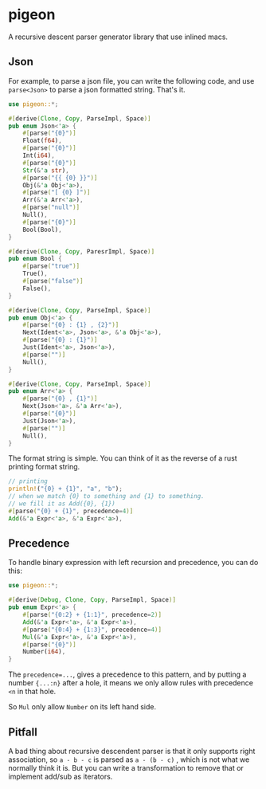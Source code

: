 # pigeon

A recursive descent parser generator library that use inlined macs.

## Json

For example, to parse a json file, you can write the following code, and use `parse<Json>` to parse a json formatted string. That's it.

```rust
use pigeon::*;

#[derive(Clone, Copy, ParseImpl, Space)]
pub enum Json<'a> {
    #[parse("{0}")]
    Float(f64),
    #[parse("{0}")]
    Int(i64),
    #[parse("{0}")]
    Str(&'a str),
    #[parse("{{ {0} }}")]
    Obj(&'a Obj<'a>),
    #[parse("[ {0} ]")]
    Arr(&'a Arr<'a>),
    #[parse("null")]
    Null(),
    #[parse("{0}")]
    Bool(Bool),
}

#[derive(Clone, Copy, ParesrImpl, Space)]
pub enum Bool {
    #[parse("true")]
    True(),
    #[parse("false")]
    False(),
}

#[derive(Clone, Copy, ParseImpl, Space)]
pub enum Obj<'a> {
    #[parse("{0} : {1} , {2}")]
    Next(Ident<'a>, Json<'a>, &'a Obj<'a>),
    #[parse("{0} : {1}")]
    Just(Ident<'a>, Json<'a>),
    #[parse("")]
    Null(),
}

#[derive(Clone, Copy, ParseImpl, Space)]
pub enum Arr<'a> {
    #[parse("{0} , {1}")]
    Next(Json<'a>, &'a Arr<'a>),
    #[parse("{0}")]
    Just(Json<'a>),
    #[parse("")]
    Null(),
}
```

The format string is simple. You can think of it as the reverse of a rust printing format string.

```rust
// printing
println!("{0} + {1}", "a", "b");
// when we match {0} to something and {1} to something. 
// we fill it as Add({0}, {1})
#[parse("{0} + {1}", precedence=4)]
Add(&'a Expr<'a>, &'a Expr<'a>),
```

## Precedence

To handle binary expression with left recursion and precedence, you can do this:

```rust
use pigeon::*;

#[derive(Debug, Clone, Copy, ParseImpl, Space)]
pub enum Expr<'a> {
    #[parse("{0:2} + {1:1}", precedence=2)]
    Add(&'a Expr<'a>, &'a Expr<'a>),
    #[parse("{0:4} + {1:3}", precedence=4)]
    Mul(&'a Expr<'a>, &'a Expr<'a>),
    #[parse("{0}")]
    Number(i64),
}

```

The `precedence=...`, gives a precedence to this pattern, and by putting a number `{...:n}` after a hole, it means we only allow rules with precedence `<n` in that hole.

So `Mul` only allow `Number` on its left hand side.

## Pitfall

A bad thing about recursive descendent parser is that it only supports right association, so `a - b - c` is parsed as `a - (b - c)` , which is not what we normally think it is. But you can write a transformation to remove that or implement add/sub as iterators.
